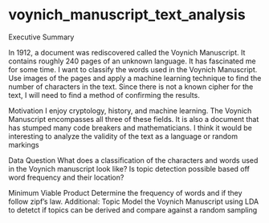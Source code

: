 # voynich_manuscript_text_analysis
Executive Summary

In 1912, a document was rediscovered called the Voynich Manuscript. It contains
roughly 240 pages of an unknown language. It has fascinated me for some time. I want
to classify the words used in the Voynich Manuscript. Use images of the pages and apply
a machine learning technique to find the number of characters in the text. Since there is
not a known cipher for the text, I will need to find a method of confirming the results.

Motivation
I enjoy cryptology, history, and machine learning. The Voynich Manuscript
encompasses all three of these fields. It is also a document that has stumped many code
breakers and mathematicians. I think it would be interesting to analyze the validity of
the text as a language or random markings

Data Question
What does a classification of the characters and words used in the Voynich manuscript
look like? Is topic detection possible based off word frequency and their location?

Minimum Viable Product
Determine the frequency of words and if they follow zipf’s law.
Additional:
Topic Model the Voynich Manuscript using LDA to detetct if topics can be derived and compare against a random sampling
